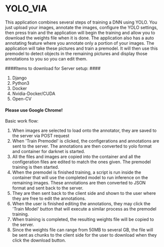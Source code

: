 # YOLO_VIA

This application combines several steps of training a DNN using YOLO. You just upload
your images, annotate the images, configure the YOLO settings, then press train and
the application will begin the training and allow you to download the weights file
when it is done. The application also has a auto annotating feature where you annotate
only a portion of your images. The application will take these pictures and train a
premodel. It will then use this premodel to detect objects in the remaining pictures
and display those annotations to you so you can edit them. 


####Items to download for Server setup: ####
1. Django
2. Python3
3. Docker
4. Nvidia-Docker/CUDA
5. Open-CV


#### Please use Google Chrome! ####


Basic work flow:
1.  When images are selected to load onto the annotator, they are saved to the server
    via POST request
2.  When 'Train Premodel' is clicked, the configerations  and annotations are sent to the     server. The annotations are then converted to yolo format and container for darknet       is started. 
3.  All the files and images are copied into the container and all the configeration files
    are edited to match the ones given. The premodel training is then started. 
4.  When the premodel is finished training, a script is run inside the container that         will use the completed model to run inference on the remaining images. These              annotations are then converted to JSON format and sent back to the server.
5.  They are then sent back to the client side and shown to the user where they are
    free to edit the annotations. 
6.  When the user is finished editing the annotations, they may click the 'Train Model'
    button that will execute a similar process as the premodel training. 
7.  When training is completed, the resulting weights file will be copied to the server.
8.  Since the weights file can range from 50MB to several GB, the file will be sent
    as chunks to the client side for the user to download when they click the download
    button. 



 
